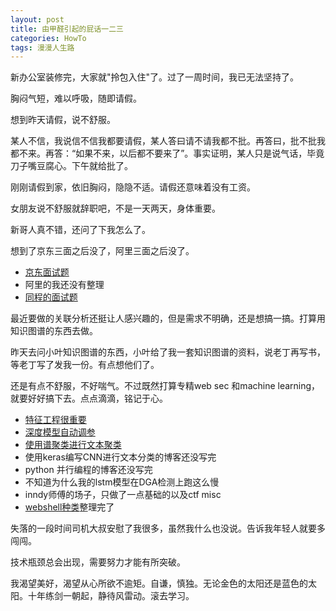 ```yaml
---
layout: post
title: 由甲醛引起的屁话一二三
categories: HowTo
tags: 漫漫人生路
---
```


新办公室装修完，大家就"拎包入住"了。过了一周时间，我已无法坚持了。

胸闷气短，难以呼吸，随即请假。

想到昨天请假，说不舒服。

某人不信，我说信不信我都要请假，某人答曰请不请我都不批。再答曰，批不批我都不来。再答：“如果不来，以后都不要来了”。事实证明，某人只是说气话，毕竟刀子嘴豆腐心。下午就给批了。

刚刚请假到家，依旧胸闷，隐隐不适。请假还意味着没有工资。

女朋友说不舒服就辞职吧，不是一天两天，身体重要。

新哥人真不错，还问了下我怎么了。

想到了京东三面之后没了，阿里三面之后没了。

* [京东面试题](https://github.com/mylamour/blog/issues/19)
* 阿里的我还没有整理
* [同程的面试题](https://github.com/mylamour/blog/issues/21)

最近要做的关联分析还挺让人感兴趣的，但是需求不明确，还是想搞一搞。打算用知识图谱的东西去做。

昨天去问小叶知识图谱的东西，小叶给了我一套知识图谱的资料，说老丁再写书，等老丁写了发我一份。有点想他们了。

还是有点不舒服，不好喘气。不过既然打算专精web sec 和machine learning，就要好好搞下去。点点滴滴，铭记于心。

* [特征工程很重要](https://github.com/mylamour/blog/issues/23)
* [深度模型自动调参](https://github.com/mylamour/blog/issues/22)
* [使用谱聚类进行文本聚类](https://github.com/mylamour/blog/issues/20)
* 使用keras编写CNN进行文本分类的博客还没写完
* python 并行编程的博客还没写完
* 不知道为什么我的lstm模型在DGA检测上跑这么慢
* inndy师傅的场子，只做了一点基础的以及ctf misc
* [webshell种类](https://img.iami.xyz/images/38929412-c32b6b44-433e-11e8-852a-f74a57fb5ab9.png)整理完了

失落的一段时间司机大叔安慰了我很多，虽然我什么也没说。告诉我年轻人就要多闯闯。

技术瓶颈总会出现，需要努力才能有所突破。

我渴望美好，渴望从心所欲不逾矩。自谦，慎独。无论金色的太阳还是蓝色的太阳。十年练剑一朝起，静待风雷动。滚去学习。

